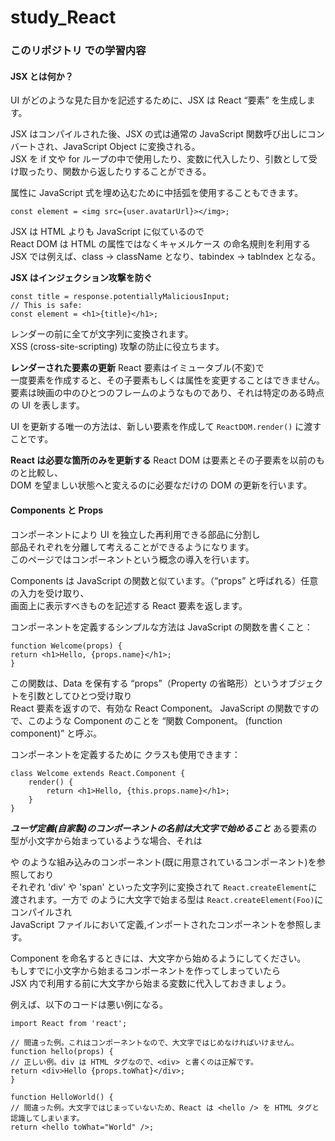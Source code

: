 # study_React

### このリポジトリ での学習内容

#### JSX とは何か？

UI がどのような見た目かを記述するために、JSX は React “要素” を生成します。

JSX はコンパイルされた後、JSX の式は通常の JavaScript 関数呼び出しにコンバートされ、JavaScript Object に変換される。  
JSX を if 文や for ループの中で使用したり、変数に代入したり、引数として受け取ったり、関数から返したりすることができる。

属性に JavaScript 式を埋め込むために中括弧を使用することもできます。

```
const element = <img src={user.avatarUrl}></img>;
```

JSX は HTML よりも JavaScript に似ているので  
React DOM は HTML の属性ではなくキャメルケース の命名規則を利用する
JSX では例えば、class → className となり、tabindex → tabIndex となる。

**JSX はインジェクション攻撃を防ぐ**

```
const title = response.potentiallyMaliciousInput;
// This is safe:
const element = <h1>{title}</h1>;
```

レンダーの前に全てが文字列に変換されます。  
XSS (cross-site-scripting) 攻撃の防止に役立ちます。

**レンダーされた要素の更新**
React 要素はイミュータブル(不変)で  
一度要素を作成すると、その子要素もしくは属性を変更することはできません。  
要素は映画の中のひとつのフレームのようなものであり、それは特定のある時点の UI を表します。

UI を更新する唯一の方法は、新しい要素を作成して `ReactDOM.render()` に渡すことです。

**React は必要な箇所のみを更新する**
React DOM は要素とその子要素を以前のものと比較し、  
DOM を望ましい状態へと変えるのに必要なだけの DOM の更新を行います。

#### Components と Props

コンポーネントにより UI を独立した再利用できる部品に分割し  
部品それぞれを分離して考えることができるようになります。  
このページではコンポーネントという概念の導入を行います。

Components は JavaScript の関数と似ています。（“props” と呼ばれる）任意の入力を受け取り、  
画面上に表示すべきものを記述する React 要素を返します。

コンポーネントを定義するシンプルな方法は JavaScript の関数を書くこと：

```
function Welcome(props) {
return <h1>Hello, {props.name}</h1>;
}
```

この関数は、Data を保有する “props”（Property の省略形）というオブジェクトを引数としてひとつ受け取り  
React 要素を返すので、有効な React Component。 JavaScript の関数ですので、このような Component のことを “関数 Component。 (function component)” と呼ぶ。

コンポーネントを定義するために クラスも使用できます：

```
class Welcome extends React.Component {
    render() {
        return <h1>Hello, {this.props.name}</h1>;
    }
}
```

**_ユーザ定義(自家製)のコンポーネントの名前は大文字で始めること_**
ある要素の型が小文字から始まっているような場合、それは <div> や <span> のような組み込みのコンポーネント(既に用意されているコンポーネント)を参照しており  
それぞれ 'div' や 'span' といった文字列に変換されて `React.createElement`に渡されます。一方で <Foo /> のように大文字で始まる型は `React.createElement(Foo)`にコンパイルされ  
JavaScript ファイルにおいて定義,インポートされたコンポーネントを参照します。

Component を命名するときには、大文字から始めるようにしてください。  
もしすでに小文字から始まるコンポーネントを作ってしまっていたら  
JSX 内で利用する前に大文字から始まる変数に代入しておきましょう。

例えば、以下のコードは悪い例になる。

```
import React from 'react';

// 間違った例。これはコンポーネントなので、大文字ではじめなければいけません。
function hello(props) {
// 正しい例。div は HTML タグなので、<div> と書くのは正解です。
return <div>Hello {props.toWhat}</div>;
}

function HelloWorld() {
// 間違った例。大文字ではじまっていないため、React は <hello /> を HTML タグと認識してしまいます。
return <hello toWhat="World" />;
```
